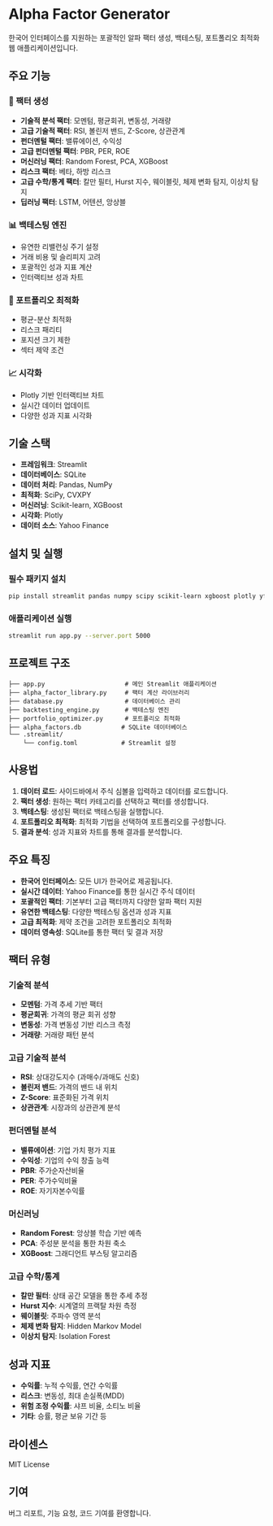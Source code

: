 # Alpha Factor Generator

한국어 인터페이스를 지원하는 포괄적인 알파 팩터 생성, 백테스팅, 포트폴리오 최적화 웹 애플리케이션입니다.

## 주요 기능

### 🔧 팩터 생성
- **기술적 분석 팩터**: 모멘텀, 평균회귀, 변동성, 거래량
- **고급 기술적 팩터**: RSI, 볼린저 밴드, Z-Score, 상관관계
- **펀더멘털 팩터**: 밸류에이션, 수익성
- **고급 펀더멘털 팩터**: PBR, PER, ROE
- **머신러닝 팩터**: Random Forest, PCA, XGBoost
- **리스크 팩터**: 베타, 하방 리스크
- **고급 수학/통계 팩터**: 칼만 필터, Hurst 지수, 웨이블릿, 체제 변화 탐지, 이상치 탐지
- **딥러닝 팩터**: LSTM, 어텐션, 앙상블

### 📊 백테스팅 엔진
- 유연한 리밸런싱 주기 설정
- 거래 비용 및 슬리피지 고려
- 포괄적인 성과 지표 계산
- 인터랙티브 성과 차트

### 🎯 포트폴리오 최적화
- 평균-분산 최적화
- 리스크 패리티
- 포지션 크기 제한
- 섹터 제약 조건

### 📈 시각화
- Plotly 기반 인터랙티브 차트
- 실시간 데이터 업데이트
- 다양한 성과 지표 시각화

## 기술 스택

- **프레임워크**: Streamlit
- **데이터베이스**: SQLite
- **데이터 처리**: Pandas, NumPy
- **최적화**: SciPy, CVXPY
- **머신러닝**: Scikit-learn, XGBoost
- **시각화**: Plotly
- **데이터 소스**: Yahoo Finance

## 설치 및 실행

### 필수 패키지 설치
```bash
pip install streamlit pandas numpy scipy scikit-learn xgboost plotly yfinance cvxpy
```

### 애플리케이션 실행
```bash
streamlit run app.py --server.port 5000
```

## 프로젝트 구조

```
├── app.py                      # 메인 Streamlit 애플리케이션
├── alpha_factor_library.py     # 팩터 계산 라이브러리
├── database.py                 # 데이터베이스 관리
├── backtesting_engine.py       # 백테스팅 엔진
├── portfolio_optimizer.py      # 포트폴리오 최적화
├── alpha_factors.db           # SQLite 데이터베이스
└── .streamlit/
    └── config.toml            # Streamlit 설정
```

## 사용법

1. **데이터 로드**: 사이드바에서 주식 심볼을 입력하고 데이터를 로드합니다.
2. **팩터 생성**: 원하는 팩터 카테고리를 선택하고 팩터를 생성합니다.
3. **백테스팅**: 생성된 팩터로 백테스팅을 실행합니다.
4. **포트폴리오 최적화**: 최적화 기법을 선택하여 포트폴리오를 구성합니다.
5. **결과 분석**: 성과 지표와 차트를 통해 결과를 분석합니다.

## 주요 특징

- **한국어 인터페이스**: 모든 UI가 한국어로 제공됩니다.
- **실시간 데이터**: Yahoo Finance를 통한 실시간 주식 데이터
- **포괄적인 팩터**: 기본부터 고급 팩터까지 다양한 알파 팩터 지원
- **유연한 백테스팅**: 다양한 백테스팅 옵션과 성과 지표
- **고급 최적화**: 제약 조건을 고려한 포트폴리오 최적화
- **데이터 영속성**: SQLite를 통한 팩터 및 결과 저장

## 팩터 유형

### 기술적 분석
- **모멘텀**: 가격 추세 기반 팩터
- **평균회귀**: 가격의 평균 회귀 성향
- **변동성**: 가격 변동성 기반 리스크 측정
- **거래량**: 거래량 패턴 분석

### 고급 기술적 분석
- **RSI**: 상대강도지수 (과매수/과매도 신호)
- **볼린저 밴드**: 가격의 밴드 내 위치
- **Z-Score**: 표준화된 가격 위치
- **상관관계**: 시장과의 상관관계 분석

### 펀더멘털 분석
- **밸류에이션**: 기업 가치 평가 지표
- **수익성**: 기업의 수익 창출 능력
- **PBR**: 주가순자산비율
- **PER**: 주가수익비율
- **ROE**: 자기자본수익률

### 머신러닝
- **Random Forest**: 앙상블 학습 기반 예측
- **PCA**: 주성분 분석을 통한 차원 축소
- **XGBoost**: 그래디언트 부스팅 알고리즘

### 고급 수학/통계
- **칼만 필터**: 상태 공간 모델을 통한 추세 추정
- **Hurst 지수**: 시계열의 프랙탈 차원 측정
- **웨이블릿**: 주파수 영역 분석
- **체제 변화 탐지**: Hidden Markov Model
- **이상치 탐지**: Isolation Forest

## 성과 지표

- **수익률**: 누적 수익률, 연간 수익률
- **리스크**: 변동성, 최대 손실폭(MDD)
- **위험 조정 수익률**: 샤프 비율, 소티노 비율
- **기타**: 승률, 평균 보유 기간 등

## 라이센스

MIT License

## 기여

버그 리포트, 기능 요청, 코드 기여를 환영합니다.